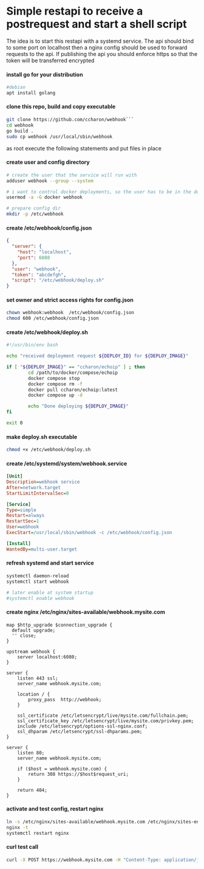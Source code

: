 # Simple restapi to receive a postrequest and start a shell script 

The idea is to start this restapi with a systemd service. 
The api should bind to some port on localhost then a nginx config should be used to forward requests to the api.
If publishing the api you should enforce https so that the token will be transferred encrypted

#### install go for your distribution
```bash
#debian
apt install golang
```

#### clone this repo, build and copy executable
```bash
git clone https://github.com/ccharon/webhook```
cd webhook
go build .
sudo cp webhook /usr/local/sbin/webhook
```

as root execute the following statements and put files in place

#### create user and config directory
```bash
# create the user that the service will run with
adduser webhook --group --system

# i want to control docker deployments, so the user has to be in the docker group
usermod -a -G docker webhook

# prepare config dir
mkdir -p /etc/webhook
```

#### create /etc/webhook/config.json
```json
{
  "server": {
    "host": "localhost",
    "port": 6080
  },
  "user": "webhook",
  "token": "abcdefgh",
  "script": "/etc/webhook/deploy.sh"
}
```

#### set owner and strict access rights for config.json
```bash
chown webhook:webhook  /etc/webhook/config.json
chmod 600 /etc/webhook/config.json
```

#### create /etc/webhook/deploy.sh
```bash
#!/usr/bin/env bash

echo "received deployment request ${DEPLOY_ID} for ${DEPLOY_IMAGE}"

if [ "${DEPLOY_IMAGE}" == "ccharon/echoip" ] ; then
        cd /path/to/docker/compose/echoip
        docker compose stop
        docker compose rm -f
        docker pull ccharon/echoip:latest
        docker compose up -d

        echo "Done deploying ${DEPLOY_IMAGE}"
fi

exit 0
```
#### make deploy.sh executable
```bash
chmod +x /etc/webhook/deploy.sh
```

#### create /etc/systemd/system/webhook.service
```ini
[Unit]
Description=webhook service
After=network.target
StartLimitIntervalSec=0

[Service]
Type=simple
Restart=always
RestartSec=1
User=webhook
ExecStart=/usr/local/sbin/webhook -c /etc/webhook/config.json

[Install]
WantedBy=multi-user.target
```

#### refresh systemd and start service
```bash
systemctl daemon-reload
systemctl start webhook

# later enable at system startup
#systemctl enable webhook
```

#### create nginx /etc/nginx/sites-available/webhook.mysite.com
```
map $http_upgrade $connection_upgrade {
  default upgrade;
  '' close;
}

upstream webhook {
    server localhost:6080;
}

server {
    listen 443 ssl;
    server_name webhook.mysite.com;

    location / {
        proxy_pass  http://webhook;
    }

    ssl_certificate /etc/letsencrypt/live/mysite.com/fullchain.pem;
    ssl_certificate_key /etc/letsencrypt/live/mysite.com/privkey.pem;
    include /etc/letsencrypt/options-ssl-nginx.conf;
    ssl_dhparam /etc/letsencrypt/ssl-dhparams.pem;
}

server {
    listen 80;
    server_name webhook.mysite.com;

    if ($host = webhook.mysite.com) {
        return 308 https://$host$request_uri;
    }

    return 404;
}
```

#### activate and test config, restart nginx
```bash
ln -s /etc/nginx/sites-available/webhook.mysite.com /etc/nginx/sites-enabled/
nginx -t 
systemctl restart nginx
```

#### curl test call
```bash
curl -X POST https://webhook.mysite.com -H "Content-Type: application/json" -d '{"id": "44444", "image": "ccharon/echoip", "token": "abcdefgh"}'
```
